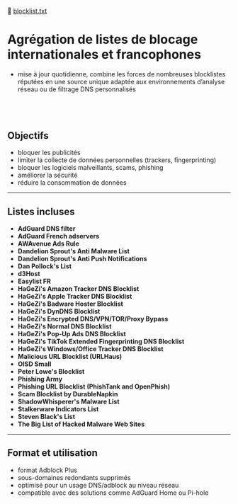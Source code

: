 🔗 [blocklist.txt](https://raw.githubusercontent.com/PbDNS/Blocklists/refs/heads/main/blocklist.txt)

# Agrégation de listes de blocage internationales et francophones

- mise à jour quotidienne, combine les forces de nombreuses blocklistes réputées en une source unique adaptée aux environnements d’analyse réseau ou de filtrage DNS personnalisés</span>

&nbsp;
---
## Objectifs

- bloquer les publicités
- limiter la collecte de données personnelles (trackers, fingerprinting)
- bloquer les logiciels malveillants, scams, phishing
- améliorer la sécurité
- réduire la consommation de données
&nbsp;
---
## Listes incluses

- **AdGuard DNS filter**
- **AdGuard French adservers**
- **AWAvenue Ads Rule**
- **Dandelion Sprout's Anti Malware List**
- **Dandelion Sprout's Anti Push Notifications**
- **Dan Pollock's List**
- **d3Host**
- **Easylist FR**
- **HaGeZi's Amazon Tracker DNS Blocklist**
- **HaGeZi's Apple Tracker DNS Blocklist**
- **HaGeZi's Badware Hoster Blocklist**
- **HaGeZi's DynDNS Blocklist**
- **HaGeZi's Encrypted DNS/VPN/TOR/Proxy Bypass**
- **HaGeZi's Normal DNS Blocklist**
- **HaGeZi's Pop-Up Ads DNS Blocklist**
- **HaGeZi's TikTok Extended Fingerprinting DNS Blocklist**
- **HaGeZi's Windows/Office Tracker DNS Blocklist**
- **Malicious URL Blocklist (URLHaus)**
- **OISD Small**
- **Peter Lowe's Blocklist**
- **Phishing Army**
- **Phishing URL Blocklist (PhishTank and OpenPhish)**
- **Scam Blocklist by DurableNapkin**
- **ShadowWhisperer's Malware List**
- **Stalkerware Indicators List**
- **Steven Black's List**
- **The Big List of Hacked Malware Web Sites**
&nbsp;
---
## Format et utilisation

- format Adblock Plus
- sous-domaines redondants supprimés
- optimisé pour un usage DNS/adblock au niveau réseau
- compatible avec des solutions comme AdGuard Home ou Pi-hole
&nbsp;
